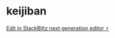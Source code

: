 # keijiban

[Edit in StackBlitz next generation editor ⚡️](https://stackblitz.com/~/github.com/sawayamakouji/keijiban)